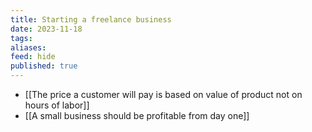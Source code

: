 ```yaml
---
title: Starting a freelance business
date: 2023-11-18
tags: 
aliases: 
feed: hide
published: true
---
```


- [[The price a customer will pay is based on value of product not on hours of labor]]
- [[A small business should be profitable from day one]]